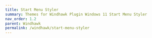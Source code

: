 ```yaml
---
title: Start Menu Styler
summary: Themes for Windhawk Plugin Windows 11 Start Menu Styler
nav_order: 1.2
parent: Windhawk
permalink: /windhawk/start-menu-styler
---
```

